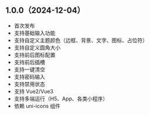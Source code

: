 ## 1.0.0（2024-12-04）
- 首次发布
- 支持基础输入功能
- 支持自定义主题颜色（边框、背景、文字、图标、占位符）
- 支持自定义圆角大小
- 支持前后图标配置
- 支持前后插槽
- 支持一键清空
- 支持密码输入
- 支持禁用状态
- 支持 Vue2/Vue3
- 支持多端运行（H5、App、各类小程序）
- 依赖 uni-icons 组件
